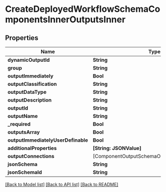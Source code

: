 # CreateDeployedWorkflowSchemaComponentsInnerOutputsInner

## Properties
Name | Type | Description | Notes
------------ | ------------- | ------------- | -------------
**dynamicOutputId** | **String** |  | 
**group** | **String** |  | [optional] 
**outputImmediately** | **Bool** |  | [optional] 
**outputClassification** | **String** |  | [optional] 
**outputDataType** | **String** |  | 
**outputDescription** | **String** |  | [optional] 
**outputId** | **String** |  | 
**outputName** | **String** |  | 
**_required** | **Bool** |  | [optional] 
**outputsArray** | **Bool** |  | [optional] 
**outputImmediatelyUserDefinable** | **Bool** |  | [optional] 
**additionalProperties** | **[String: JSONValue]** |  | 
**outputConnections** | [ComponentOutputSchemaOutputConnectionsInner] |  | [optional] 
**jsonSchema** | **String** |  | [optional] 
**jsonSchemaId** | **String** |  | [optional] 

[[Back to Model list]](../README.md#documentation-for-models) [[Back to API list]](../README.md#documentation-for-api-endpoints) [[Back to README]](../README.md)


